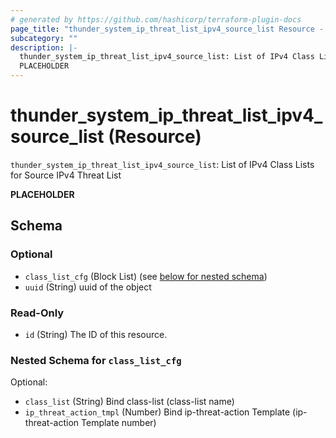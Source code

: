 ```yaml
---
# generated by https://github.com/hashicorp/terraform-plugin-docs
page_title: "thunder_system_ip_threat_list_ipv4_source_list Resource - terraform-provider-thunder"
subcategory: ""
description: |-
  thunder_system_ip_threat_list_ipv4_source_list: List of IPv4 Class Lists for Source IPv4 Threat List
  PLACEHOLDER
---
```


# thunder_system_ip_threat_list_ipv4_source_list (Resource)

`thunder_system_ip_threat_list_ipv4_source_list`: List of IPv4 Class Lists for Source IPv4 Threat List

__PLACEHOLDER__



<!-- schema generated by tfplugindocs -->
## Schema

### Optional

- `class_list_cfg` (Block List) (see [below for nested schema](#nestedblock--class_list_cfg))
- `uuid` (String) uuid of the object

### Read-Only

- `id` (String) The ID of this resource.

<a id="nestedblock--class_list_cfg"></a>
### Nested Schema for `class_list_cfg`

Optional:

- `class_list` (String) Bind class-list (class-list name)
- `ip_threat_action_tmpl` (Number) Bind ip-threat-action Template (ip-threat-action Template number)


